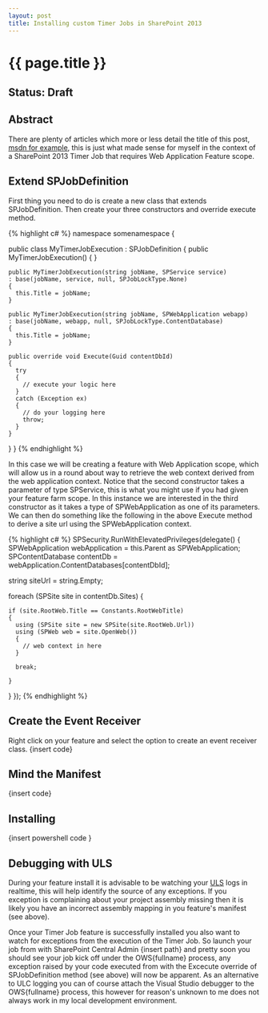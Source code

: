 ```yaml
---
layout: post
title: Installing custom Timer Jobs in SharePoint 2013
---
```


{{ page.title }}
================

Status: Draft
-------------

Abstract
--------
There are plenty of articles which more or less detail the title of this post, [msdn for example](https://msdn.microsoft.com/en-us/library/office/hh528519(v=office.14).aspx), this is just what made sense for myself in the context of a SharePoint 2013 Timer Job that requires Web Application Feature scope.

Extend SPJobDefinition
----------------------
First thing you need to do is create a new class that extends SPJobDefinition.
Then create your three constructors and override execute method.

{% highlight c# %}
namespace somenamespace
{

  public class MyTimerJobExecution : SPJobDefinition
  {
    public MyTimerJobExecution() { }

    public MyTimerJobExecution(string jobName, SPService service)
    : base(jobName, service, null, SPJobLockType.None)
    {
      this.Title = jobName;
    }

    public MyTimerJobExecution(string jobName, SPWebApplication webapp)
    : base(jobName, webapp, null, SPJobLockType.ContentDatabase)
    {
      this.Title = jobName;
    }

    public override void Execute(Guid contentDbId)
    {
      try
      {
        // execute your logic here
      }
      catch (Exception ex)
      {
        // do your logging here
        throw;
      }
    }
  }
}
{% endhighlight %}

In this case we will be creating a feature with Web Application scope, which will allow us in a round about way to retrieve the web context derived from the web application context. Notice that the second constructor takes a parameter of type SPService, this is what you might use if you had given your feature farm scope. In this instance we are interested in the third constructor as it takes a type of SPWebApplication as one of its parameters. We can then do something like the following in the above Execute method to derive a site url using the SPWebApplication context.

{% highlight c# %}
SPSecurity.RunWithElevatedPrivileges(delegate()
{
  SPWebApplication webApplication = this.Parent as SPWebApplication;  
  SPContentDatabase contentDb = webApplication.ContentDatabases[contentDbId];

  string siteUrl = string.Empty;

  foreach (SPSite site in contentDb.Sites)
  {

    if (site.RootWeb.Title == Constants.RootWebTitle)
    {
      using (SPSite site = new SPSite(site.RootWeb.Url))
      using (SPWeb web = site.OpenWeb())
      {
        // web context in here
      }

      break;

    }
  }
});
{% endhighlight %}


Create the Event Receiver
-------------------------
Right click on your feature and select the option to create an event receiver class.
{insert code}


Mind the Manifest
-----------------

{insert code}

Installing
----------

{insert powershell code }


Debugging with ULS
------------------
During your feature install it is advisable to be watching your [ULS](https://msdn.microsoft.com/en-us/library/office/ff512738(v=office.14).aspx) logs in realtime, this will help identify the source of any exceptions. If you exception is complaining about your project assembly missing then it is likely you have an incorrect assembly mapping in you feature's manifest (see above).

Once your Timer Job feature is successfully installed you also want to watch for exceptions from the execution of the Timer Job. So launch your job from with SharePoint Central Admin {insert path} and pretty soon you should see your job kick off under the OWS{fullname} process, any exception raised by your code executed from with the Excecute override of SPJobDefinition method (see above) will now be apparent. As an alternative to ULC logging you can of course attach the Visual Studio debugger to the OWS{fullname} process, this however for reason's unknown to me does not always work in my local development environment.
